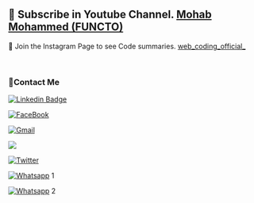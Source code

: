 
## 💙 Subscribe in Youtube Channel. [Mohab Mohammed (FUNCTO)](https://www.youtube.com/channel/UCo92JwtW5CbyN3XO6O0qocA)

💙 Join the Instagram Page to see  Code summaries. [web_coding_official_](https://www.instagram.com/web_coding_official_/)

<br>

### 🔗Contact Me
[![Linkedin Badge](https://img.shields.io/badge/-LinkedIn-blue?style=flat-square&logo=Linkedin&logoColor=white)](https://www.linkedin.com/in/mohab-mohammed-59a317176/)

[![FaceBook](https://img.shields.io/badge/FaceBook-385490?style=for-the-badge&logo=FaceBook&logoColor=white)](https://www.facebook.com/mohab.mohammed.31508076)

[![Gmail](https://img.shields.io/badge/-Gmail-c14438?style=flat-square&logo=Gmail&logoColor=white&link=mailto:mohab.moh2020@gmail.com)](mailto:mohab.moh2020@gmail.com)

<a href="https://www.instagram.com/mohabmohammed_official/" alt="Instagram"><img src="https://img.shields.io/badge/-Instagram-E4405F?style=flat-square&logo=instagram&logoColor=white" /></a>

<a href="https://twitter.com/Amr_ElSsyed" target="_blank"><img src="https://img.shields.io/badge/-Twitter-1ca0f1?style=flat-square&labelColor=1ca0f1&logo=twitter&logoColor=white" alt="Twitter"></a>

[![Whatsapp](https://img.shields.io/badge/-Whatsapp-075e54?style=for-the-badge&logo=Whatsapp&logoColor=white)](https://api.whatsapp.com/send/?phone=+201146198234) 1

[![Whatsapp](https://img.shields.io/badge/-Whatsapp-075e54?style=for-the-badge&logo=Whatsapp&logoColor=white)](https://api.whatsapp.com/send/?phone=+201147766541) 2

